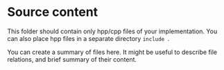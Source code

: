 # Source content
This folder should contain only hpp/cpp files of your implementation. 
You can also place hpp files in a separate directory `include `.

You can create a summary of files here. It might be useful to describe 
file relations, and brief summary of their content.

